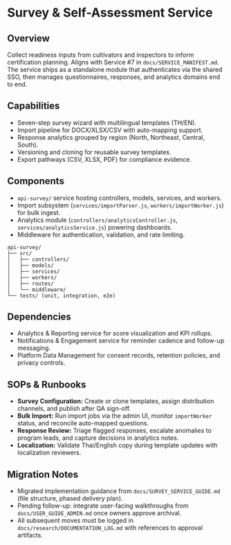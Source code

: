 # Survey & Self-Assessment Service

## Overview
Collect readiness inputs from cultivators and inspectors to inform certification planning. Aligns with Service #7 in `docs/SERVICE_MANIFEST.md`. The service ships as a standalone module that authenticates via the shared SSO, then manages questionnaires, responses, and analytics domains end to end.

## Capabilities
- Seven-step survey wizard with multilingual templates (TH/EN).
- Import pipeline for DOCX/XLSX/CSV with auto-mapping support.
- Response analytics grouped by region (North, Northeast, Central, South).
- Versioning and cloning for reusable survey templates.
- Export pathways (CSV, XLSX, PDF) for compliance evidence.

## Components
- `api-survey/` service hosting controllers, models, services, and workers.
- Import subsystem (`services/importParser.js`, `workers/importWorker.js`) for bulk ingest.
- Analytics module (`controllers/analyticsController.js`, `services/analyticsService.js`) powering dashboards.
- Middleware for authentication, validation, and rate limiting.

```text
api-survey/
├── src/
│   ├── controllers/
│   ├── models/
│   ├── services/
│   ├── workers/
│   ├── routes/
│   └── middleware/
└── tests/ (unit, integration, e2e)
```

## Dependencies
- Analytics & Reporting service for score visualization and KPI rollups.
- Notifications & Engagement service for reminder cadence and follow-up messaging.
- Platform Data Management for consent records, retention policies, and privacy controls.

## SOPs & Runbooks
- **Survey Configuration:** Create or clone templates, assign distribution channels, and publish after QA sign-off.
- **Bulk Import:** Run import jobs via the admin UI, monitor `importWorker` status, and reconcile auto-mapped questions.
- **Response Review:** Triage flagged responses, escalate anomalies to program leads, and capture decisions in analytics notes.
- **Localization:** Validate Thai/English copy during template updates with localization reviewers.

## Migration Notes
- Migrated implementation guidance from `docs/SURVEY_SERVICE_GUIDE.md` (file structure, phased delivery plan).
- Pending follow-up: integrate user-facing walkthroughs from `docs/USER_GUIDE_ADMIN.md` once owners approve archival.
- All subsequent moves must be logged in `docs/research/DOCUMENTATION_LOG.md` with references to approval artifacts.
